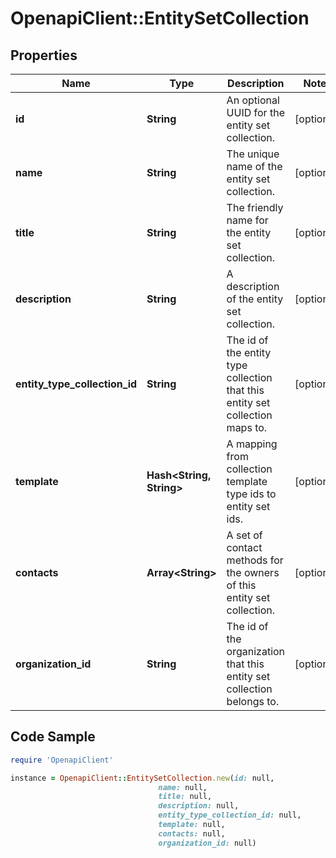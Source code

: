# OpenapiClient::EntitySetCollection

## Properties

Name | Type | Description | Notes
------------ | ------------- | ------------- | -------------
**id** | **String** | An optional UUID for the entity set collection. | [optional] 
**name** | **String** | The unique name of the entity set collection. | [optional] 
**title** | **String** | The friendly name for the entity set collection. | [optional] 
**description** | **String** | A description of the entity set collection. | [optional] 
**entity_type_collection_id** | **String** | The id of the entity type collection that this entity set collection maps to. | [optional] 
**template** | **Hash&lt;String, String&gt;** | A mapping from collection template type ids to entity set ids. | [optional] 
**contacts** | **Array&lt;String&gt;** | A set of contact methods for the owners of this entity set collection. | [optional] 
**organization_id** | **String** | The id of the organization that this entity set collection belongs to. | [optional] 

## Code Sample

```ruby
require 'OpenapiClient'

instance = OpenapiClient::EntitySetCollection.new(id: null,
                                 name: null,
                                 title: null,
                                 description: null,
                                 entity_type_collection_id: null,
                                 template: null,
                                 contacts: null,
                                 organization_id: null)
```



